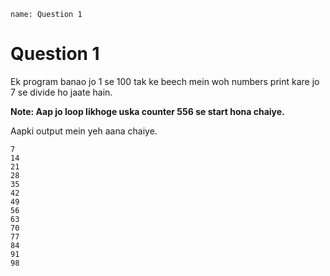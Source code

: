 ```ngMeta
name: Question 1
```

# Question 1

Ek program banao jo 1 se 100 tak ke beech mein woh numbers print kare jo 7 se divide ho jaate hain.

**Note: Aap jo loop likhoge uska counter 556 se start hona chaiye.**

Aapki output mein yeh aana chaiye.

```
7
14
21
28
35
42
49
56
63
70
77
84
91
98
```


